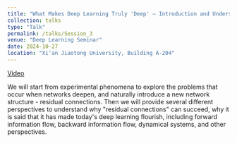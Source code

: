```yaml
---
title: "What Makes Deep Learning Truly 'Deep' — Introduction and Understanding of ResNet"
collection: talks
type: "Talk"
permalink: /talks/Session_3
venue: "Deep Learning Seminar"
date: 2024-10-27
location: "Xi'an Jiaotong University, Building A-204"
---
```


[Video](https://space.bilibili.com/282545566/lists/4107286?type=season)

We will start from experimental phenomena to explore the problems that occur when networks deepen, and naturally introduce a new network structure - residual connections. Then we will provide several different perspectives to understand why "residual connections" can succeed, why it is said that it has made today's deep learning flourish, including forward information flow, backward information flow, dynamical systems, and other perspectives.

